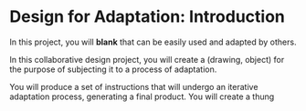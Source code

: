 # Design for Adaptation: Introduction

In this project, you will **blank** that can be easily used and adapted by others.

In this collaborative design project, you will create a (drawing, object) for the purpose of subjecting it to a process of adaptation.


You will produce a set of instructions that will undergo an iterative adaptation process, generating a final product. You will create a thung

